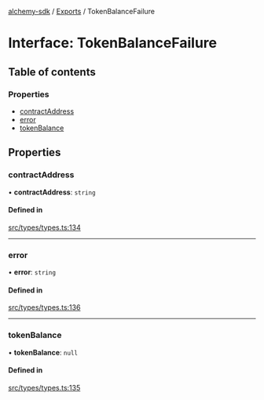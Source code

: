 [alchemy-sdk](../README.md) / [Exports](../modules.md) / TokenBalanceFailure

# Interface: TokenBalanceFailure

## Table of contents

### Properties

- [contractAddress](TokenBalanceFailure.md#contractaddress)
- [error](TokenBalanceFailure.md#error)
- [tokenBalance](TokenBalanceFailure.md#tokenbalance)

## Properties

### contractAddress

• **contractAddress**: `string`

#### Defined in

[src/types/types.ts:134](https://github.com/alchemyplatform/alchemy-sdk-js/blob/53be393/src/types/types.ts#L134)

___

### error

• **error**: `string`

#### Defined in

[src/types/types.ts:136](https://github.com/alchemyplatform/alchemy-sdk-js/blob/53be393/src/types/types.ts#L136)

___

### tokenBalance

• **tokenBalance**: ``null``

#### Defined in

[src/types/types.ts:135](https://github.com/alchemyplatform/alchemy-sdk-js/blob/53be393/src/types/types.ts#L135)
